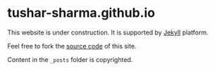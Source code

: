 tushar-sharma.github.io
=======================

This website is under construction. It is supported by [Jekyll](https://github.com/mojombo/jekyll) platform. 


Feel free to fork the [source code](https://github.com/tushar-sharma/tushar-sharma.github.io) of this site. 

Content in the `_posts` folder is copyrighted. 

